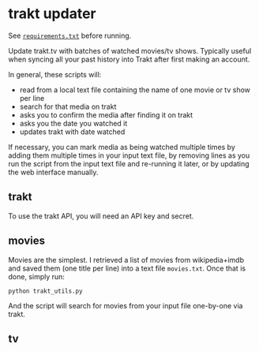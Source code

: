 # trakt updater

See [`requirements.txt`](./requirements.txt) before running.

Update trakt.tv with batches of watched movies/tv shows. Typically useful when syncing all your past history into Trakt after first making an account.

In general, these scripts will:
- read from a local text file containing the name of one movie or tv show per line
- search for that media on trakt
- asks you to confirm the media after finding it on trakt
- asks you the date you watched it
- updates trakt with date watched

If necessary, you can mark media as being watched multiple times by adding them multiple times in your input text file, by removing lines as you run the script from the input text file and re-running it later, or by updating the web interface manually.

## trakt

To use the trakt API, you will need an API key and secret.

## movies

Movies are the simplest. I retrieved a list of movies from wikipedia+imdb and saved them (one title per line) into a text file `movies.txt`. Once that is done, simply run:

`python trakt_utils.py`

And the script will search for movies from your input file one-by-one via trakt.

## tv

<todo>
